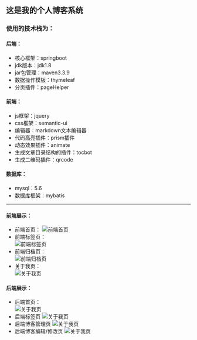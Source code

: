 
## 这是我的个人博客系统   
### 使用的技术栈为：  


#### 后端：
* 核心框架：springboot
* jdk版本：jdk1.8
* jar包管理：maven3.3.9
* 数据操作模板：thymeleaf
* 分页插件：pageHelper
#### 前端：
* js框架：jquery
* css框架：semantic-ui
* 编辑器：markdown文本编辑器
* 代码高亮插件：prism插件
* 动态效果插件：animate
* 生成文章目录结构的插件：tocbot
* 生成二维码插件：qrcode
#### 数据库：
* mysql：5.6
* 数据库框架：mybatis
-------------------------------------------------------------------  
#### 前端展示：  
* 前端首页：
![前端首页](https://github.com/login-w/MyBlog-Springboot/blob/master/src/main/resources/static/readmeImg/%E9%A6%96%E9%A1%B5.png)  
* 前端标签页：  
![前端标签页](https://github.com/login-w/MyBlog-Springboot/blob/master/src/main/resources/static/readmeImg/%E6%A0%87%E7%AD%BE%E9%A1%B5.png)
* 前端归档页：  
![前端归档页](https://github.com/login-w/MyBlog-Springboot/blob/master/src/main/resources/static/readmeImg/%E5%BD%92%E6%A1%A3%E9%A1%B5.png)
* 关于我页：  
![关于我页](https://github.com/login-w/MyBlog-Springboot/blob/master/src/main/resources/static/readmeImg/%E5%85%B3%E4%BA%8E%E6%88%91%E9%A1%B5.png)
#### 后端展示：  
* 后端首页：  
![关于我页](https://github.com/login-w/MyBlog-Springboot/blob/master/src/main/resources/static/readmeImg/%E5%90%8E%E7%AB%AF%E9%A6%96%E9%A1%B5.png)
* 后端标签页
![关于我页]()
* 后端博客管理页
![关于我页]()
* 后端博客编辑/修改页
![关于我页]()


